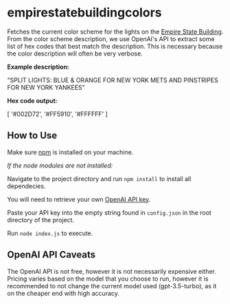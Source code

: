 # empirestatebuildingcolors
Fetches the current color scheme for the lights on the [Empire State Building](https://www.esbnyc.com). From the color scheme description, we use OpenAI's API to extract some list of hex codes that best match the description. This is necessary because the color description will often be very verbose.

**Example description:**

"SPLIT LIGHTS: BLUE & ORANGE FOR NEW YORK METS AND PINSTRIPES FOR NEW YORK YANKEES"

**Hex code output:**

[ '#002D72', '#FF5910', '#FFFFFF' ]

## How to Use
Make sure [npm](https://docs.npmjs.com/downloading-and-installing-node-js-and-npm) is installed on your machine.

*If the node modules are not installed:*

Navigate to the project directory and run `npm install` to install all dependecies.

You will need to retrieve your own [OpenAI API key](https://openai.com/blog/openai-api).

Paste your API key into the empty string found in `config.json` in the root directory of the project.

Run `node index.js` to execute.

## OpenAI API Caveats
The OpenAI API is not free, however it is not necessarily expensive either. Pricing varies based on the model that you choose to run, however it is recommended to not change the current model used (gpt-3.5-turbo), as it on the cheaper end with high accuracy.
